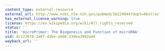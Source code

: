 ```yaml
---
content_type: external-resource
external_url: http://www.ncbi.nlm.nih.gov/pubmed/16224044?dopt=Abstract
has_external_license_warning: true
license: https://en.wikipedia.org/wiki/All_rights_reserved
status: ''
title: 'microPrimer: The Biogenesis and Function of microRNA'
uid: 4c122679-2a8f-45be-ab66-23dea3992ad4
wayback_url: ''
---
```

